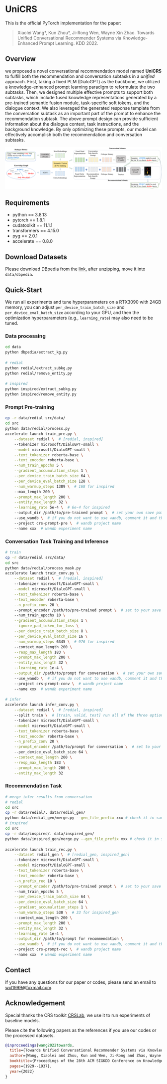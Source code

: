 # UniCRS

This is the official PyTorch implementation for the paper:

> Xiaolei Wang*, Kun Zhou*, Ji-Rong Wen, Wayne Xin Zhao. Towards Unified Conversational Recommender Systems via Knowledge-Enhanced Prompt Learning. KDD 2022.

## Overview

we proposed a novel conversational recommendation model named **UniCRS** to fulfill both the recommendation and conversation subtasks in a _unified_ approach. First, taking a fixed PLM (DialoGPT) as the backbone, we utilized a knowledge-enhanced prompt learning paradigm to reformulate the two subtasks. Then, we designed multiple effective prompts to support both subtasks, which include fused knowledge representations generated by a pre-trained semantic fusion module, task-specific soft tokens, and the dialogue context. We also leveraged the generated response template from the conversation subtask as an important part of the prompt to enhance the recommendation subtask. The above prompt design can provide sufficient information about the dialogue context, task instructions, and the background knowledge. By only optimizing these prompts, our model can effectively accomplish both the recommendation and conversation subtasks.

![model](asset/model.png)

## Requirements

- python == 3.8.13
- pytorch == 1.8.1
- cudatoolkit == 11.1.1
- transformers == 4.15.0
- pyg == 2.0.1
- accelerate == 0.8.0

## Download Datasets

[//]: # (## Download Datasets and Pre-trained Model)

Please download DBpedia from the [link](https://databus.dbpedia.org/dbpedia/mappings/mappingbased-objects/2021.09.01/mappingbased-objects_lang=en.ttl.bz2), after unzipping, move it into `data/dbpedia`.

[//]: # (You can download our [pre-triained prompt]&#40;#prompt-pre-training&#41; from [Google Drive]&#40;https://drive.google.com/drive/folders/18wxR3atXasSwRRAvlkeJ5J8qLnR0I2bk?usp=sharing&#41;.)


## Quick-Start

We run all experiments and tune hyperparameters on a RTX3090 with 24GB memory, you can adjust `per_device_train_batch_size` and `per_device_eval_batch_size` according to your GPU, and then the optimization hyperparameters (e.g., `learning_rate`) may also need to be tuned.

### Data processing

```bash
cd data
python dbpedia/extract_kg.py

# redial
python redial/extract_subkg.py
python redial/remove_entity.py

# inspired
python inspired/extract_subkg.py
python inspired/remove_entity.py
```

### Prompt Pre-training

```bash
cp -r data/redial src/data/
cd src
python data/redial/process.py
accelerate launch train_pre.py \
    --dataset redial \  # [redial, inspired]
    --tokenizer microsoft/DialoGPT-small \
    --model microsoft/DialoGPT-small \
    --text_tokenizer roberta-base \
    --text_encoder roberta-base \
    --num_train_epochs 5 \
    --gradient_accumulation_steps 1 \
    --per_device_train_batch_size 64 \
    --per_device_eval_batch_size 128 \
    --num_warmup_steps 1389 \  # 168 for inspired
    --max_length 200 \
    --prompt_max_length 200 \
    --entity_max_length 32 \
    --learning_rate 5e-4 \  # 6e-4 for inspired
    --output_dir /path/to/pre-trained prompt \  # set your own save path
    --use_wandb \  # if you do not want to use wandb, comment it and the lines below
    --project crs-prompt-pre \  # wandb project name
    --name xxx  # wandb experiment name
```

### Conversation Task Training and Inference

```bash
# train
cp -r data/redial src/data/
cd src
python data/redial/process_mask.py
accelerate launch train_conv.py \
    --dataset redial \  # [redial, inspired]
    --tokenizer microsoft/DialoGPT-small \
    --model microsoft/DialoGPT-small \
    --text_tokenizer roberta-base \
    --text_encoder roberta-base \
    --n_prefix_conv 20 \  
    --prompt_encoder /path/to/pre-trained prompt \  # set to your save path of the pre-trained prompt
    --num_train_epochs 10 \
    --gradient_accumulation_steps 1 \
    --ignore_pad_token_for_loss \
    --per_device_train_batch_size 8 \
    --per_device_eval_batch_size 16 \
    --num_warmup_steps 6345 \  # 976 for inspired
    --context_max_length 200 \
    --resp_max_length 183 \
    --prompt_max_length 200 \
    --entity_max_length 32 \
    --learning_rate 1e-4 \
    --output_dir /path/to/prompt for conversation \  # set your own save path
    --use_wandb \  # if you do not want to use wandb, comment it and the lines below
    --project crs-prompt-conv \  # wandb project name
    --name xxx  # wandb experiment name
    
# infer
accelerate launch infer_conv.py \
    --dataset redial \  # [redial, inspired]
    --split train \  # [train, valid, test] run all of the three options for each dataset
    --tokenizer microsoft/DialoGPT-small \
    --model microsoft/DialoGPT-small \
    --text_tokenizer roberta-base \
    --text_encoder roberta-base \
    --n_prefix_conv 20 \
    --prompt_encoder /path/to/prompt for conversation \  # set to your save path of the prompt for conversation
    --per_device_eval_batch_size 64 \
    --context_max_length 200 \
    --resp_max_length 183 \
    --prompt_max_length 200 \
    --entity_max_length 32
```

### Recommendation Task

```bash
# merge infer results from conversation
# redial
cd src
cp -r data/redial/. data/redial_gen/
python data/redial_gen/merge.py --gen_file_prefix xxx # check it in save/redial, e.g., fill in dialogpt_prompt-pre_prefix-20_redial_1e-4 if you see dialogpt_prompt-pre_prefix-20_redial_1e-4_train/valid/test.jsonl
# inspired
cd src
cp -r data/inspired/. data/inspired_gen/
python data/inspired_gen/merge.py --gen_file_prefix xxx # check it in save/inspired, e.g., fill in dialogpt_prompt-pre_prefix-20_inspired_1e-4 if you see dialogpt_prompt-pre_prefix-20_inspired_1e-4_train/valid/test.jsonl

accelerate launch train_rec.py \
    --dataset redial_gen \  # [redial_gen, inspired_gen]
    --tokenizer microsoft/DialoGPT-small \
    --model microsoft/DialoGPT-small \
    --text_tokenizer roberta-base \
    --text_encoder roberta-base \
    --n_prefix_rec 10 \
    --prompt_encoder /path/to/pre-trained prompt \  # set to your save path of the pre-trained prompt
    --num_train_epochs 5 \
    --per_device_train_batch_size 64 \
    --per_device_eval_batch_size 64 \
    --gradient_accumulation_steps 1 \
    --num_warmup_steps 530 \  # 33 for inspired_gen
    --context_max_length 200 \
    --prompt_max_length 200 \
    --entity_max_length 32 \
    --learning_rate 1e-4 \
    --output_dir /path/to/prompt for recommendation \
    --use_wandb \  # if you do not want to use wandb, comment it and the lines below
    --project crs-prompt-rec \  # wandb project name
    --name xxx  # wandb experiment name
```

## Contact

If you have any questions for our paper or codes, please send an email to wxl1999@foxmail.com.

## Acknowledgement

Special thanks the CRS toolkit [CRSLab](https://github.com/RUCAIBox/CRSLab), we use it to run experiments of baseline models.

Please cite the following papers as the references if you use our codes or the processed datasets.

```bibtex
@inproceedings{wang2022towards,
  title={Towards Unified Conversational Recommender Systems via Knowledge-Enhanced Prompt Learning},
  author={Wang, Xiaolei and Zhou, Kun and Wen, Ji-Rong and Zhao, Wayne Xin},
  booktitle={Proceedings of the 28th ACM SIGKDD Conference on Knowledge Discovery and Data Mining},
  pages={1929--1937},
  year={2022}
}
```
